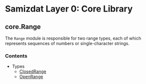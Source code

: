 Samizdat Layer 0: Core Library
==============================

core.Range
----------

The `Range` module is responsible for two range types, each of which
represents sequences of numbers or single-character strings.


### Contents

* Types
  * [ClosedRange](ClosedRange.md)
  * [OpenRange](OpenRange.md)
